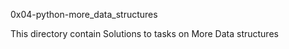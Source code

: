 0x04-python-more_data_structures

This directory contain Solutions to tasks on More Data structures
